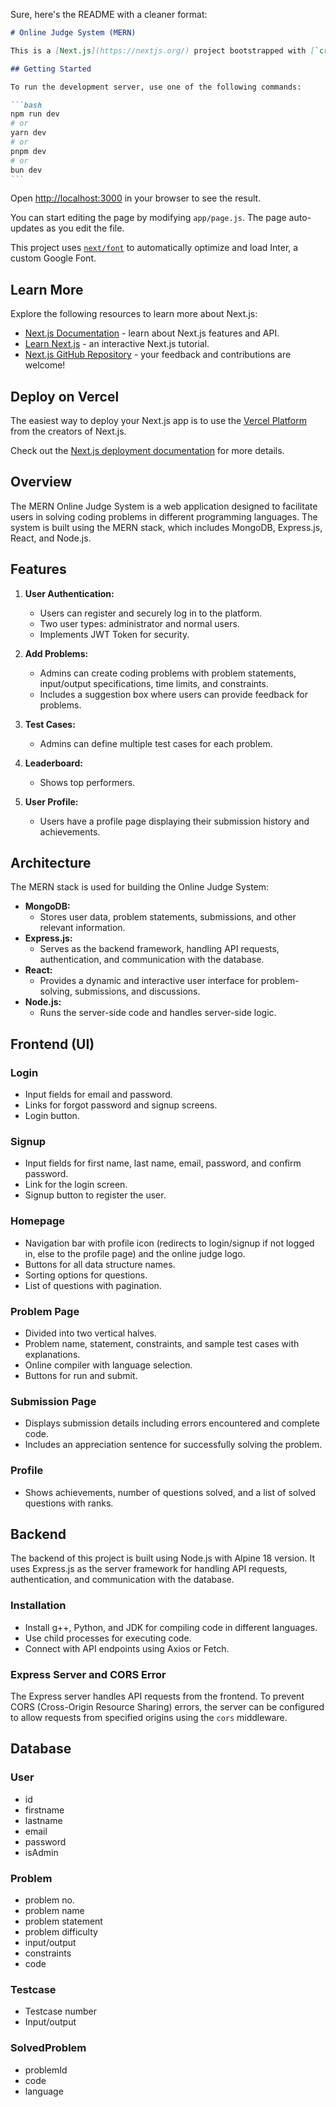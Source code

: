 Sure, here's the README with a cleaner format:

````markdown
# Online Judge System (MERN)

This is a [Next.js](https://nextjs.org/) project bootstrapped with [`create-next-app`](https://github.com/vercel/next.js/tree/canary/packages/create-next-app).

## Getting Started

To run the development server, use one of the following commands:

```bash
npm run dev
# or
yarn dev
# or
pnpm dev
# or
bun dev
```
````

Open [http://localhost:3000](http://localhost:3000) in your browser to see the result.

You can start editing the page by modifying `app/page.js`. The page auto-updates as you edit the file.

This project uses [`next/font`](https://nextjs.org/docs/basic-features/font-optimization) to automatically optimize and load Inter, a custom Google Font.

## Learn More

Explore the following resources to learn more about Next.js:

- [Next.js Documentation](https://nextjs.org/docs) - learn about Next.js features and API.
- [Learn Next.js](https://nextjs.org/learn) - an interactive Next.js tutorial.
- [Next.js GitHub Repository](https://github.com/vercel/next.js/) - your feedback and contributions are welcome!

## Deploy on Vercel

The easiest way to deploy your Next.js app is to use the [Vercel Platform](https://vercel.com/new?utm_medium=default-template&filter=next.js&utm_source=create-next-app&utm_campaign=create-next-app-readme) from the creators of Next.js.

Check out the [Next.js deployment documentation](https://nextjs.org/docs/deployment) for more details.

## Overview

The MERN Online Judge System is a web application designed to facilitate users in solving coding problems in different programming languages. The system is built using the MERN stack, which includes MongoDB, Express.js, React, and Node.js.

## Features

1. **User Authentication:**

   - Users can register and securely log in to the platform.
   - Two user types: administrator and normal users.
   - Implements JWT Token for security.

2. **Add Problems:**

   - Admins can create coding problems with problem statements, input/output specifications, time limits, and constraints.
   - Includes a suggestion box where users can provide feedback for problems.

3. **Test Cases:**

   - Admins can define multiple test cases for each problem.

4. **Leaderboard:**

   - Shows top performers.

5. **User Profile:**
   - Users have a profile page displaying their submission history and achievements.

## Architecture

The MERN stack is used for building the Online Judge System:

- **MongoDB:**
  - Stores user data, problem statements, submissions, and other relevant information.
- **Express.js:**
  - Serves as the backend framework, handling API requests, authentication, and communication with the database.
- **React:**
  - Provides a dynamic and interactive user interface for problem-solving, submissions, and discussions.
- **Node.js:**
  - Runs the server-side code and handles server-side logic.

## Frontend (UI)

### Login

- Input fields for email and password.
- Links for forgot password and signup screens.
- Login button.

### Signup

- Input fields for first name, last name, email, password, and confirm password.
- Link for the login screen.
- Signup button to register the user.

### Homepage

- Navigation bar with profile icon (redirects to login/signup if not logged in, else to the profile page) and the online judge logo.
- Buttons for all data structure names.
- Sorting options for questions.
- List of questions with pagination.

### Problem Page

- Divided into two vertical halves.
- Problem name, statement, constraints, and sample test cases with explanations.
- Online compiler with language selection.
- Buttons for run and submit.

### Submission Page

- Displays submission details including errors encountered and complete code.
- Includes an appreciation sentence for successfully solving the problem.

### Profile

- Shows achievements, number of questions solved, and a list of solved questions with ranks.

## Backend

The backend of this project is built using Node.js with Alpine 18 version. It uses Express.js as the server framework for handling API requests, authentication, and communication with the database.

### Installation

- Install g++, Python, and JDK for compiling code in different languages.
- Use child processes for executing code.
- Connect with API endpoints using Axios or Fetch.

### Express Server and CORS Error

The Express server handles API requests from the frontend. To prevent CORS (Cross-Origin Resource Sharing) errors, the server can be configured to allow requests from specified origins using the `cors` middleware.

## Database

### User

- id
- firstname
- lastname
- email
- password
- isAdmin

### Problem

- problem no.
- problem name
- problem statement
- problem difficulty
- input/output
- constraints
- code

### Testcase

- Testcase number
- Input/output

### SolvedProblem

- problemId
- code
- language

```

```
